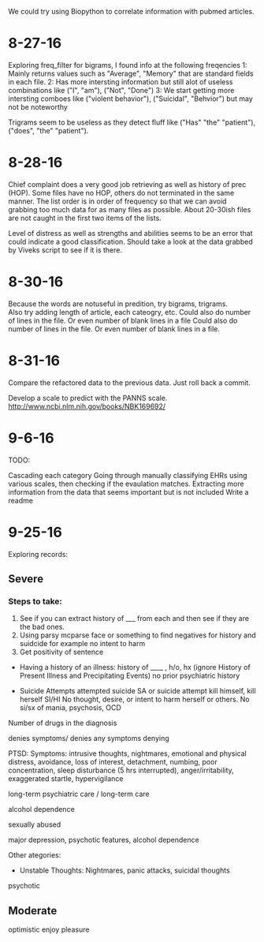 We could try using Biopython to correlate information with pubmed articles.


# 8-27-16

Exploring freq_filter for bigrams, I found info at the following freqencies
1: Mainly returns values such as "Average", "Memory" that are standard fields in each file.
2: Has more intersting information but still alot of useless combinations like ("I", "am"), ("Not", "Done")
3: We start getting more intersting comboes like ("violent behavior"), ("Suicidal", "Behvior") but may not be noteworthy

Trigrams seem to be useless as they detect fluff like ("Has" "the" "patient"), ("does", "the" "patient").


# 8-28-16

Chief complaint does a very good job retrieving as well as history of prec (HOP).  Some files have no HOP, others
do not terminated in the same manner.  The list order is in order of frequency so that we can avoid grabbing too
much data for as many files as possible.  About 20-30ish files are not caught in the first two items of the lists.


Level of distress as well as strengths and abilities seems to be an error that could indicate a good classification.
Should take a look at the data grabbed by Viveks script to see if it is there.


# 8-30-16

Because the words are notuseful in predition, try bigrams, trigrams.  
Also try adding length of article, each cateogry, etc.
Could also do number of lines in the file.
Or even number of blank lines in a file
Could also do number of lines in the file.
Or even number of blank lines in a file.


# 8-31-16

Compare the refactored data to the previous data.  Just roll back a commit.

Develop a scale to predict with the PANNS scale.
http://www.ncbi.nlm.nih.gov/books/NBK169692/


# 9-6-16

TODO:

Cascading each category
Going through manually classifying EHRs using various scales, then checking if the evaulation matches.
Extracting more information from the data that seems important but is not included
Write a readme


# 9-25-16

Exploring records:

## Severe

### Steps to take:

1. See if you can extract history of ___ from each and then see if they are the bad ones.
2. Using parsy mcparse face or something to find negatives for history and suidcide for example no intent to harm
3. Get positivity of sentence

- Having a history of an illness: history of ____ , h/o, hx (ignore History of Present Illness and Precipitating Events)
no prior psychiatric history

- Suicide Attempts
attempted suicide
SA or suicide attempt
kill himself, kill herself
SI/HI
No thought, desire, or intent to harm herself or others. No si/sx of mania, psychosis, OCD

Number of drugs in the diagnosis

denies symptoms/ denies any symptoms
denying

PTSD: Symptoms: intrusive thoughts, nightmares, emotional and physical distress, avoidance, loss of interest, detachment, numbing, poor concentration, sleep disturbance (5 hrs interrupted), anger/irritability, exaggerated startle, hypervigilance

long-term psychiatric care / long-term care

alcohol dependence

sexually abused

major depression, psychotic features, alcohol dependence

Other ategories:
- Unstable Thoughts:  Nightmares, panic attacks, suicidal thoughts

psychotic

## Moderate

optimistic
enjoy
pleasure
